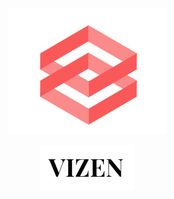 <br/>
<p align="center">
    <a href="https://sulu.io/" target="_blank">
        <img width="50%" src="img.png" alt="Sulu logo">
    </a>
</p>
<p align="center">
    <a href="https://sulu.io/" target="_blank">
        <img width="30%" src="v.png" alt="Sulu logo">
    </a>
</p>
